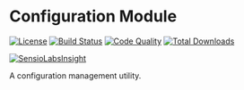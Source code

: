 # Configuration Module

[![License](https://img.shields.io/badge/license-MIT-brightgreen.svg)](https://packagist.org/packages/anomaly/configuration-module) 
[![Build Status](https://scrutinizer-ci.com/g/anomalylabs/configuration-module/badges/build.png?b=master)](https://scrutinizer-ci.com/g/anomalylabs/configuration-module/build-status/master)
[![Code Quality](http://img.shields.io/scrutinizer/g/anomalylabs/configuration-module.svg)](https://scrutinizer-ci.com/g/anomalylabs/configuration-module/)
[![Total Downloads](http://img.shields.io/packagist/dt/anomaly/configuration-module.svg)](https://packagist.org/packages/anomaly/configuration-module)

[![SensioLabsInsight](https://insight.sensiolabs.com/projects/15919ee3-2cac-4e59-b54d-d79afbcf293c/small.png)](https://insight.sensiolabs.com/projects/15919ee3-2cac-4e59-b54d-d79afbcf293c)

A configuration management utility.
